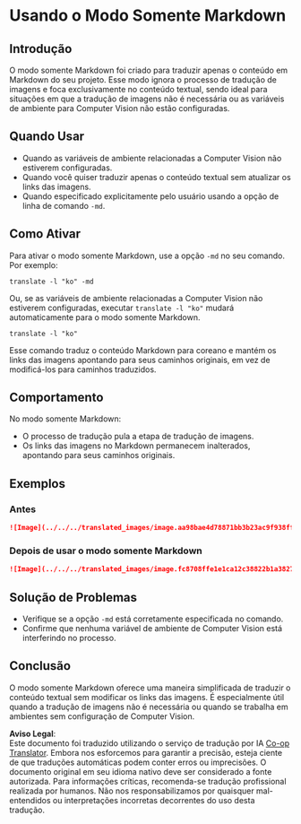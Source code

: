 <!--
CO_OP_TRANSLATOR_METADATA:
{
  "original_hash": "9b1b247a8d0f1736459e0e9ede0d9c92",
  "translation_date": "2025-06-12T11:39:23+00:00",
  "source_file": "getting_started/markdown-only-mode.md",
  "language_code": "pt"
}
-->
# Usando o Modo Somente Markdown

## Introdução
O modo somente Markdown foi criado para traduzir apenas o conteúdo em Markdown do seu projeto. Esse modo ignora o processo de tradução de imagens e foca exclusivamente no conteúdo textual, sendo ideal para situações em que a tradução de imagens não é necessária ou as variáveis de ambiente para Computer Vision não estão configuradas.

## Quando Usar
- Quando as variáveis de ambiente relacionadas a Computer Vision não estiverem configuradas.
- Quando você quiser traduzir apenas o conteúdo textual sem atualizar os links das imagens.
- Quando especificado explicitamente pelo usuário usando a opção de linha de comando `-md`.

## Como Ativar
Para ativar o modo somente Markdown, use a opção `-md` no seu comando. Por exemplo:  
```
translate -l "ko" -md
```

Ou, se as variáveis de ambiente relacionadas a Computer Vision não estiverem configuradas, executar `translate -l "ko"` mudará automaticamente para o modo somente Markdown.

```
translate -l "ko"
```

Esse comando traduz o conteúdo Markdown para coreano e mantém os links das imagens apontando para seus caminhos originais, em vez de modificá-los para caminhos traduzidos.

## Comportamento
No modo somente Markdown:  
- O processo de tradução pula a etapa de tradução de imagens.  
- Os links das imagens no Markdown permanecem inalterados, apontando para seus caminhos originais.

## Exemplos
### Antes  
```markdown
![Image](../../../translated_images/image.aa98bae4d78871bb3b23ac9f938ff86539da4cd6fb4c52dafedc4665135c3d61.pt.png)
```  
### Depois de usar o modo somente Markdown  
```markdown
![Image](../../../translated_images/image.fc8708ffe1e1ca12c38822b1a382726da4b232025d1daa8a50ab75c8635d0c4a.pt.png)
```

## Solução de Problemas
- Verifique se a opção `-md` está corretamente especificada no comando.  
- Confirme que nenhuma variável de ambiente de Computer Vision está interferindo no processo.

## Conclusão
O modo somente Markdown oferece uma maneira simplificada de traduzir o conteúdo textual sem modificar os links das imagens. É especialmente útil quando a tradução de imagens não é necessária ou quando se trabalha em ambientes sem configuração de Computer Vision.

**Aviso Legal**:  
Este documento foi traduzido utilizando o serviço de tradução por IA [Co-op Translator](https://github.com/Azure/co-op-translator). Embora nos esforcemos para garantir a precisão, esteja ciente de que traduções automáticas podem conter erros ou imprecisões. O documento original em seu idioma nativo deve ser considerado a fonte autorizada. Para informações críticas, recomenda-se tradução profissional realizada por humanos. Não nos responsabilizamos por quaisquer mal-entendidos ou interpretações incorretas decorrentes do uso desta tradução.